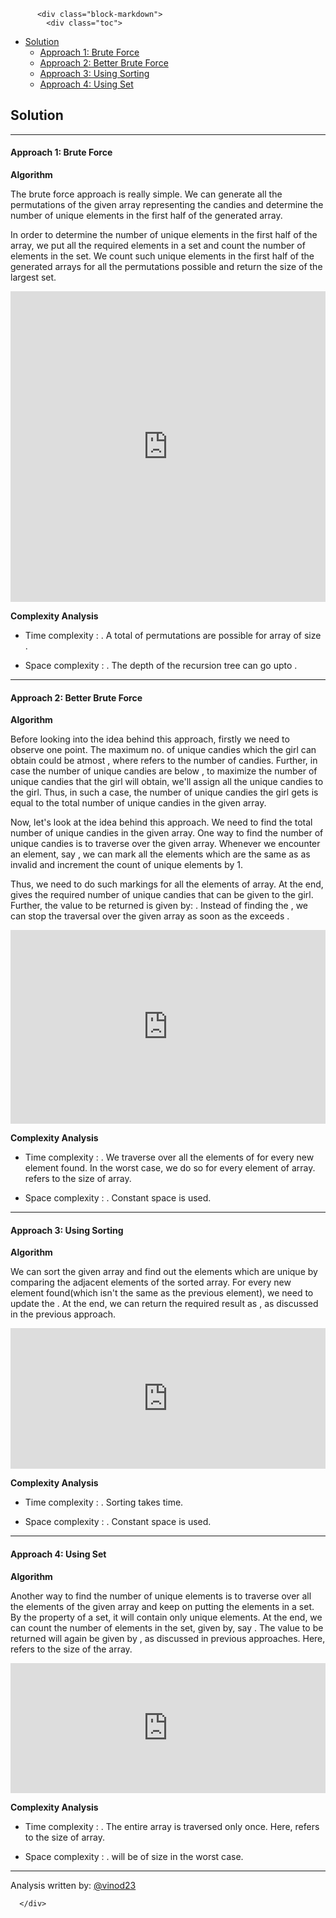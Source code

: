 <div class="article-body">
        
          <div class="block-markdown">
            <div class="toc">
<ul>
<li><a href="#solution">Solution</a><ul>
<li><a href="#approach-1-brute-force">Approach 1: Brute Force</a></li>
<li><a href="#approach-2-better-brute-force">Approach 2: Better Brute Force</a></li>
<li><a href="#approach-3-using-sorting">Approach 3: Using Sorting</a></li>
<li><a href="#approach-4-using-set">Approach 4: Using Set</a></li>
</ul>
</li>
</ul>
</div>
<h2 id="solution">Solution</h2>
<hr>
<h4 id="approach-1-brute-force">Approach 1: Brute Force</h4>
<p><strong>Algorithm</strong></p>
<p>The brute force approach is really simple. We can generate all the permutations of the given <script type="math/tex; mode=display">nums</script> array representing the candies and determine the number of unique elements in the first half of the generated array.</p>
<p>In order to determine the number of unique elements in the first half of the array, we put all the required elements in a set and count the number of elements in the set. We count such unique elements in the first half of the generated arrays for all the permutations possible and return the size of the largest set.</p>
<iframe src="https://leetcode.com/playground/5bJc432F/shared" frameborder="0" width="100%" height="497" name="5bJc432F"></iframe>

<p><strong>Complexity Analysis</strong></p>
<ul>
<li>
<p>Time complexity : <script type="math/tex; mode=display">O(n!)</script>. A total of <script type="math/tex; mode=display">n!</script> permutations are possible for <script type="math/tex; mode=display">nums</script> array of size <script type="math/tex; mode=display">n</script>. </p>
</li>
<li>
<p>Space complexity : <script type="math/tex; mode=display">O(n)</script>. The depth of the recursion tree can go upto <script type="math/tex; mode=display">n</script>.</p>
</li>
</ul>
<hr>
<h4 id="approach-2-better-brute-force">Approach 2: Better Brute Force</h4>
<p><strong>Algorithm</strong></p>
<p>Before looking into the idea behind this approach, firstly we need to observe one point. The maximum no. of unique candies which the girl can obtain could be atmost <script type="math/tex; mode=display">n/2</script>, where <script type="math/tex; mode=display">n</script> refers to the number of candies. Further, in case the number of unique candies are below <script type="math/tex; mode=display">n/2</script>, to maximize the number of unique candies that the girl will obtain, we'll assign all the unique candies to the girl. Thus, in such a case, the number of unique candies the girl gets is equal to the total number of unique candies in the given <script type="math/tex; mode=display">candies</script> array. </p>
<p>Now, let's look at the idea behind this approach. We need to find the total number of unique candies in the given <script type="math/tex; mode=display">candies</script> array. One way to find the number of unique candies is to traverse over the given <script type="math/tex; mode=display">candies</script> array. Whenever we encounter an element, say <script type="math/tex; mode=display">candies[j]</script>, we can mark all the elements which are the same as <script type="math/tex; mode=display">candies[j]</script> as invalid and increment the count of unique elements by 1.</p>
<p>Thus, we need to do such markings for all the elements of <script type="math/tex; mode=display">candies</script> array. At the end, <script type="math/tex; mode=display">count</script> gives the required number of unique candies that can be given to the girl. Further, the value to be returned is given by: <script type="math/tex; mode=display">\text{min}(\frac{n}{2}, count)</script>. Instead of finding the <script type="math/tex; mode=display">\text{min}</script>, we can stop the traversal over the given <script type="math/tex; mode=display">candies</script> array as soon as the <script type="math/tex; mode=display">count</script> exceeds <script type="math/tex; mode=display">\frac{n}{2}</script>. </p>
<iframe src="https://leetcode.com/playground/nLo4nPxj/shared" frameborder="0" width="100%" height="310" name="nLo4nPxj"></iframe>

<p><strong>Complexity Analysis</strong></p>
<ul>
<li>
<p>Time complexity : <script type="math/tex; mode=display">O(n^2)</script>. We traverse over all the elements of <script type="math/tex; mode=display">candies</script> for every new element found. In the worst case, we do so for every element of <script type="math/tex; mode=display">candies</script> array. <script type="math/tex; mode=display">n</script> refers to the size of <script type="math/tex; mode=display">candies</script> array.</p>
</li>
<li>
<p>Space complexity : <script type="math/tex; mode=display">O(1)</script>. Constant space is used.</p>
</li>
</ul>
<hr>
<h4 id="approach-3-using-sorting">Approach 3: Using Sorting</h4>
<p><strong>Algorithm</strong></p>
<p>We can sort the given <script type="math/tex; mode=display">candies</script> array and find out the elements which are unique by comparing the adjacent elements of the sorted array. For every new element found(which isn't the same as the previous element), we need to update the <script type="math/tex; mode=display">count</script>. At the end, we can return the required result as <script type="math/tex; mode=display">\text{min}(n/2, count)</script>, as discussed in the previous approach.</p>
<iframe src="https://leetcode.com/playground/SyAnB5Zm/shared" frameborder="0" width="100%" height="225" name="SyAnB5Zm"></iframe>

<p><strong>Complexity Analysis</strong></p>
<ul>
<li>
<p>Time complexity : <script type="math/tex; mode=display">O(n\log n)</script>. Sorting takes <script type="math/tex; mode=display">O(n\log n)</script> time.</p>
</li>
<li>
<p>Space complexity : <script type="math/tex; mode=display">O(1)</script>. Constant space is used.</p>
</li>
</ul>
<hr>
<h4 id="approach-4-using-set">Approach 4: Using Set</h4>
<p><strong>Algorithm</strong></p>
<p>Another way to find the number of unique elements is to traverse over all the elements of the given <script type="math/tex; mode=display">candies</script> array and keep on putting the elements in a set. By the property of a set, it will contain only unique elements. At the end, we can count the number of elements in the set, given by, say <script type="math/tex; mode=display">count</script>. The value to be returned will again be given by <script type="math/tex; mode=display">\text{min}(count, n/2)</script>, as discussed in previous approaches. Here, <script type="math/tex; mode=display">n</script> refers to the size of the <script type="math/tex; mode=display">candies</script> array.</p>
<iframe src="https://leetcode.com/playground/ndMnccZV/shared" frameborder="0" width="100%" height="208" name="ndMnccZV"></iframe>

<p><strong>Complexity Analysis</strong></p>
<ul>
<li>
<p>Time complexity : <script type="math/tex; mode=display">O(n)</script>. The entire <script type="math/tex; mode=display">candies</script> array is traversed only once. Here, <script type="math/tex; mode=display">n</script> refers to the size of <script type="math/tex; mode=display">candies</script> array.</p>
</li>
<li>
<p>Space complexity : <script type="math/tex; mode=display">O(n)</script>. <script type="math/tex; mode=display">set</script> will be of size <script type="math/tex; mode=display">n</script> in the worst case.</p>
</li>
</ul>
<hr>
<p>Analysis written by: <a href="https://leetcode.com/vinod23">@vinod23</a></p>
          </div>
        
      </div>